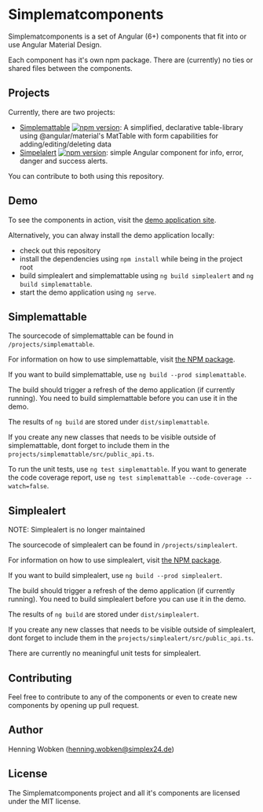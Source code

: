 # Simplematcomponents

Simplematcomponents is a set of Angular (6+) components that fit into or use Angular Material Design.

Each component has it's own npm package. There are (currently) no ties or shared files between the components.

## Projects

Currently, there are two projects:

- [Simplemattable](https://www.npmjs.com/package/simplemattable) [![npm version](https://badge.fury.io/js/simplemattable.svg)](https://badge.fury.io/js/simplemattable): 
A simplified, declarative table-library using @angular/material's MatTable with form capabilities for adding/editing/deleting data
- [Simpelalert](https://www.npmjs.com/package/simplealert) [![npm version](https://badge.fury.io/js/simplealert.svg)](https://badge.fury.io/js/simplealert): 
simple Angular component for info, error, danger and success alerts.


You can contribute to both using this repository.

## Demo

To see the components in action, visit the [demo application site](https://smc-demo.simplex24.de/).
 
Alternatively, you can alway install the demo application locally:
- check out this repository
- install the dependencies using `npm install` while being in the project root
- build simplealert and simplemattable using `ng build simplealert` and `ng build simplemattable`.
- start the demo application using `ng serve`.

## Simplemattable

The sourcecode of simplemattable can be found in `/projects/simplemattable`.

For information on how to use simplemattable, visit [the NPM package](https://www.npmjs.com/package/simplemattable).

If you want to build simplemattable, use `ng build --prod simplemattable`.

The build should trigger a refresh of the demo application (if currently running). 
You need to build simplemattable before you can use it in the demo.

The results of `ng build` are stored under `dist/simplemattable`.

If you create any new classes that needs to be visible outside of simplemattable, dont forget to include them in the `projects/simplemattable/src/public_api.ts`.

To run the unit tests, use `ng test simplemattable`. If you want to generate the code coverage report, use `ng test simplemattable --code-coverage --watch=false`.

## Simplealert

NOTE: Simplealert is no longer maintained

The sourcecode of simplealert can be found in `/projects/simplealert`.

For information on how to use simplealert, visit [the NPM package](https://www.npmjs.com/package/simplealert).

If you want to build simplealert, use `ng build --prod simplealert`.

The build should trigger a refresh of the demo application (if currently running).
You need to build simplealert before you can use it in the demo.

The results of `ng build` are stored under `dist/simplealert`.

If you create any new classes that needs to be visible outside of simplealert, dont forget to include them in the `projects/simplealert/src/public_api.ts`.

There are currently no meaningful unit tests for simplealert.


## Contributing

Feel free to contribute to any of the components or even to create new components by opening up pull request.

## Author

Henning Wobken (henning.wobken@simplex24.de)

## License

The Simplematcomponents project and all it's components are licensed under the MIT license.
